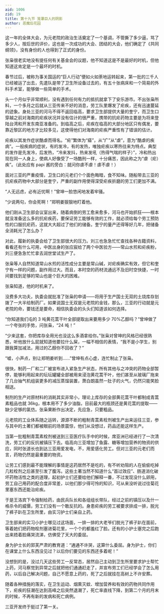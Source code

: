 ```yaml
---
aid: 1006
zid: 19
title: 第十九节 笼罩巨人的阴影
author: 恶魔后花园
---
```


这一年的全体大会，为元老院的政治生活奠定了一个基调，不管撕了多少逼，骂了多少人，按后世的评价，这也是一次成功的大会、团结的大会，他们确定了《共同纲领》，没有身份的人也得到了正式的身份。

张枭很老实地没有提任何有关基金会的议题，他不知道这是不是最好的时机，但他知道这肯定是一个最坏的时机。

春节过后，被称为事关国运的“巨人行动”便如火如荼地运转起来，第一批的三千人已经被运了出去，先遣队是带了卫生所设备过去的，有五十张病床和一个简易的外科手术室，能够做一些简单的手术。

头一个月似乎非常顺利，没有遇到任何有力的抵抗就拿下了安乐游市。不出张枭所料，一个多月之后就从三亚传来不好的消息，劳工队里爆发了疟疾，还有迅速蔓延的迹象。身处三亚的河马不得不返回临高，要求卫生部提供大量的奎宁，而卫生口穿越之前对海南的疟疾状况并没有估计的很严重，携带的抗疟药物主要是为将来登陆台湾和开发东南亚准备的。到临高之后，疟疾在临高的大部分地区只有偶发，要靠近黎区的地方才比较多见，这使得他们对海南的疟疾严重性有了错误的估计。

疟疾以其发作症状酷虐而得名。“疟”繁体为“瘧”，从“疒”从“虐”，意为“酷虐的疾病”。一般疾病的症状，有的发冷，有的发热，唯独疟疾以寒热往来为特点。典型的发作是先发冷，后发热，“冷来发抖，热来发吼（热得气喘的样子）”，冷和热出现在同一人身上，使病人好像受了一场酷刑一样，十分痛苦，因此称之为“虐（疟）疾”。（此处应有 papi 酱的旁白：就问你虐不虐！虐不虐！）

面对三亚的严重疫情，卫生口的元老们个个面色晦暗，食不知味。随船带去三亚的抗疟疾药物中大部分是奎宁，严重的副作用使得深受疟疾折磨的劳工们更加不满。

“人无远虑，必有近忧啊！”曾坤一脸悠闲地发着牢骚。

“少说两句，你会死啊！”郑明姜狠狠地盯着他。

他们刚从卫生部会议室出来，随着病倒的劳工愈来愈多，河马也开始抓狂――根本就没准备这么多的抗疟疾药，要保证劳工能够有效的工作，就必须给每个劳工预防性的口服抗疟药，这就大大超过了他们的储备。奎宁的量产还得等好几年，把储备全消耗光了怎么办？

对此，履新的执委会给了卫生部很大的压力。刘三也急急忙忙查找各种古籍资料，看看还有什么可用，中医出身的张应宸给了两个中医验方——常山水煎和疟疾粉，刘三便急急忙忙拿去润世堂试生产了。

张枭等人自然知道常山水煎的活性成分主要是常山碱，对疟疾确实有效，但它和奎宁有一样的问题，副作用过大。而且，本时空的药材流通远不及旧时空快捷，一时间要找到足够的常山也是个巨大的困难。

张枭知道，他的时机来了。

没费多大功夫，执委会就批准了张枭的申请——将用于生产国士无双的土烧库存划拨了一大半给制药厂。如果说国士无双是元老院的金钱，那么，三亚的行动就是元老院的命，要钱还是要命，相信执委会的头头们知道该如何选择。

“你知道我们屯的 3 吨黄花蒿干叶全部提取出来要用多少 70%乙醇吗？”曾坤做了一个夸张的手势，问张枭，“24 吨！”

“少来这套，你把库存全用光也没这么多酒拿给你。”张枭对曾坤的风格已经很熟悉，听他放什么屁就知道他要拉什么屎，一幅不相信的表情，“我不是小学生，别跟我算加减法，用过的乙醇你不回收了？”

“嘘，小声点，别让郑明姜听到……”曾坤有点心虚，连忙制止了张枭。

很快，制药一厂和二厂被宣布进入紧急生产状态，所有其他与之冲突的药物全部暂停，能够利用起来的坛坛罐罐全部被用来浸泡黄花蒿干叶，他们甚至从玻璃厂拖来了几台抽气机组装更多的减压蒸馏装置，萧白朗虽然一肚子的火气，仍然只能笑脸相送。

制剂的生产对原材料的消耗其实非常小，理论上库存的全部黄花蒿干叶都制成青蒿素粗品也就 36kg，根本用不了多少油脂，目前最大的瓶颈还是黄花蒿的提取——缺少足够的氯仿。张枭果断作出决定，先应急，只要粗品。

元老院的工业体系随之运转，源源不断的粗制青蒿素栓剂被生产出来运往三亚，参与其中的土著们都被眼前的场景震惊，他们从没想过，药品还能这样生产。

当第一批粗制青蒿素栓剂被送到三亚医疗队手中的时候，席亚洲已经进行了一次清洗，劳工们的反抗被镇压下去。临高向三亚增加了鱼露、糖等增加营养的物资的供应，同时张道长也到达三亚用爱发电，不，用爱感化劳工。但对三亚的元老们而言，药物仍然是最重要的物资。

让劳工们感到最不能理解的事情是这药居然不是吃的，有不听劝阻的人在偷偷吃掉几粒栓剂之后甚至引发了腹泻。这些土著当然不知道什么“首过效应”、肠道消化破坏药物活性之类的道理，起初护士们还要给他们解释一番，不过发现没什么卵用，劳工自己用药的配合度非常差，以他们那少得可怜的知识，可从来没听说过往菊花里塞东西还能治疟疾。

于是王洛宾下令强制给药，由民兵队长和各组组长带队，经过之前的镇压以及什一格杀令的威慑，劳工们没有一个敢反抗的。身患疟疾的劳工被要求排成一排，脱光了裤子趴在卫生所里，由实习护士们亲自上药。

卫生部来的实习小护士哪见过这场面，一排一排的大老爷们脱光了裤子趴在面前，等着她们把药物栓剂塞进菊花里，一个个的都羞红了脸。还有的小护士塞完之后跑出来捂着脸痛哭流涕，仿佛受了天大的委屈。

身为护士长的郭芙严肃的教育道：“通通不许哭，这算什么委屈。身为护士，你们在课堂上什么东西没见过？以后你们要见的东西还多着呢！”

没想到的是，没过几天这些劳工一反常态，居然自己主动到卫生所里要求护士帮忙上药，河马察觉到异常之后就把他们通通赶走了，并宣布劳工们已经学会了怎么用药，以后自己解决问题，自己不愿意上药的，死了之后就挂在高树上不许安葬。

随着各种措施的落实，在卫生运动、烟熏灭蚊、增加营养和有效的药物共同作用下，疟疾的狂潮在达到高峰之后突然退潮了，死亡率直线下降，到第二个月的月末的时候，不再有新的发病和死亡病例。

三亚开发终于挺过了第一关。
